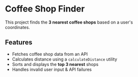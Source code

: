 # Coffee Shop Finder

This project finds the **3 nearest coffee shops** based on a user's coordinates.


## Features
- Fetches coffee shop data from an API  
- Calculates distance using a `calculateDistance` utility  
- Sorts and displays the **top 3 nearest** shops  
- Handles invalid user input & API failures 